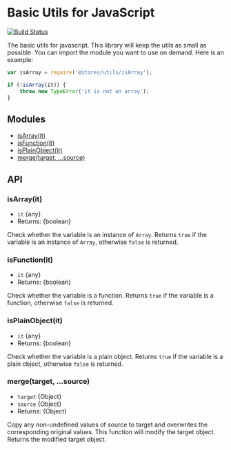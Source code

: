 # Basic Utils for JavaScript

[![Build Status](https://travis-ci.org/john-yuan/stores-utils.svg?branch=master)](https://travis-ci.org/john-yuan/stores-utils)

The basic utils for javascript. This library will keep the utils as small as possible. You can import the module you want to use on demand. Here is an example:

```js
var isArray = require('@stores/utils/isArray');

if (!isArray(it)) {
    throw new TypeError('it is not an array');
}
```

## Modules

* [isArray(it)](#isarrayit)
* [isFunction(it)](#isfunctionit)
* [isPlainObject(it)](#isplainobjectit)
* [merge(target, ...source)](#mergetarget-source)

## API

### isArray(it)

* `it` {any}
* Returns: {boolean}

Check whether the variable is an instance of `Array`. Returns `true` if the variable is an instance of `Array`, otherwise `false` is returned.

### isFunction(it)

* `it` {any}
* Returns: {boolean}

Check whether the variable is a function. Returns `true` if the variable is a function, otherwise `false` is returned.


### isPlainObject(it)

* `it` {any}
* Returns: {boolean}

Check whether the variable is a plain object. Returns `true` if the variable is a plain object, otherwise `false` is returned.

### merge(target, ...source)

* `target` {Object}
* `source` {Object}
* Returns: {Object}

Copy any non-undefined values of source to target and overwrites the corresponding original values. This function will modify the target object. Returns the modified target object.
